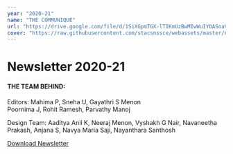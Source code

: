```yaml
---
year: "2020-21"
name: "THE COMMUNIQUE"
url: "https://drive.google.com/file/d/1SiXGpmTGX-lTIKmUzBwMIwWuIYOASoaV/view?usp=sharing"
cover: "https://raw.githubusercontent.com/stacsnssce/webassets/master/newsletter/communique20-21-1.png"
---
```

# Newsletter 2020-21


#### THE TEAM BEHIND:

Editors: Mahima P, Sneha U, Gayathri S Menon  
Poornima J, Rohit Ramesh, Parvathy Manoj 


Design Team: Aaditya Anil K, Neeraj Menon, Vyshakh G Nair, 
Navaneetha Prakash, Anjana S, Navya Maria Saji, Nayanthara Santhosh

[Download Newsletter](http://nssce.ac.in/advanced/backend/web/uploads/Newsletter-cse-2019-201623338246.pdf)

